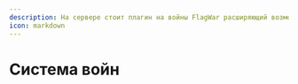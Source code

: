 ```yaml
---
description: На сервере стоит плагин на войны FlagWar расширяющий возможности Towny
icon: markdown
---
```


# Система войн

